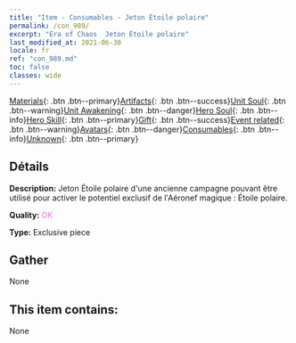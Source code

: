 ```yaml
---
title: "Item - Consumables - Jeton Étoile polaire"
permalink: /con_989/
excerpt: "Era of Chaos  Jeton Étoile polaire"
last_modified_at: 2021-06-30
locale: fr
ref: "con_989.md"
toc: false
classes: wide
---
```

 [Materials](/ItemsFR/){: .btn .btn--primary}[Artifacts](/ItemsFR/Artifacts/){: .btn .btn--success}[Unit Soul](/ItemsFR/UnitSoul/){: .btn .btn--warning}[Unit Awakening](/ItemsFR/UnitAwakening/){: .btn .btn--danger}[Hero Soul](/ItemsFR/HeroSoul/){: .btn .btn--info}[Hero Skill](/ItemsFR/HeroSkill/){: .btn .btn--primary}[Gift](/ItemsFR/Gift/){: .btn .btn--success}[Event related](/ItemsFR/Events/){: .btn .btn--warning}[Avatars](/ItemsFR/Avatars/){: .btn .btn--danger}[Consumables](/ItemsFR/Consumables/){: .btn .btn--info}[Unknown](/ItemsFR/Unknown/){: .btn .btn--primary}

## Détails
 **Description:** Jeton Étoile polaire d'une ancienne campagne pouvant être utilisé pour activer le potentiel exclusif de l'Aéronef magique : Étoile polaire.

 **Quality:** <span style="color: #DA70D6">OK</span>

 **Type:** Exclusive piece

## Gather

  None

## This item contains:

  None

